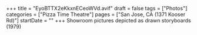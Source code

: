 +++
title = "EyoBTTX2eKkxnECeoWVd.avif"
draft = false
tags = ["Photos"]
categories = ["Pizza Time Theatre"]
pages = ["San Jose, CA (1371 Kooser Rd)"]
startDate = ""
+++
Showroom pictures depicted as drawn storyboards (1979)
